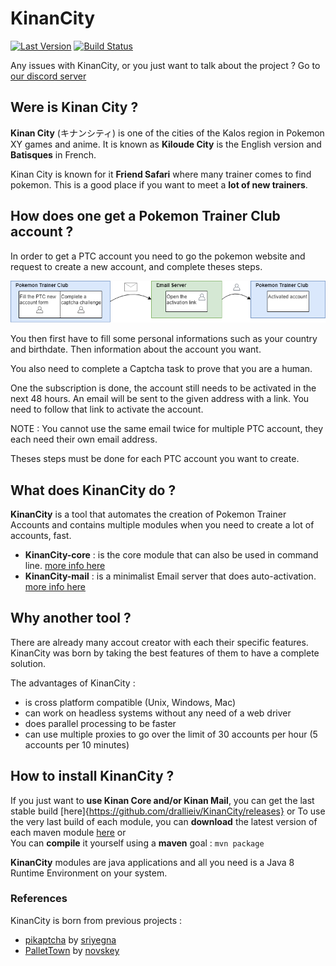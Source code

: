 # KinanCity

[![Last Version](https://img.shields.io/badge/version-1.0.0--Alpha1-brightgreen.svg)](https://github.com/drallieiv/KinanCity/releases/latest)
[![Build Status](https://travis-ci.org/drallieiv/KinanCity.svg?branch=master)](https://travis-ci.org/drallieiv/KinanCity)

Any issues with KinanCity, or you just want to talk about the project ? Go to [our discord server]( http://discord.gg/3jkb3zA)

## Were is Kinan City ?

**Kinan City** (キナンシティ) is one of the cities of the Kalos region in Pokemon XY games and anime.
It is known as **Kiloude City** is the English version and **Batisques** in French.

Kinan City is known for it **Friend Safari** where many trainer comes to find pokemon. This is a good place if you want to meet a **lot of new trainers**.

## How does one get a Pokemon Trainer Club account ?

In order to get a PTC account you need to go the pokemon website and request to create a new account, and complete theses steps.

![](docs/0_PTCsignup.png)

You then first have to fill some personal informations such as your country and birthdate. Then information about the account you want.

You also need to complete a Captcha task to prove that you are a human.

One the subscription is done, the account still needs to be activated in the next 48 hours. An email will be sent to the given address with a link. You need to follow that link to activate the account.

NOTE : You cannot use the same email twice for multiple PTC account, they each need their own email address.

Theses steps must be done for each PTC account you want to create.

## What does KinanCity do ?

**KinanCity** is a tool that automates the creation of Pokemon Trainer Accounts and contains multiple modules when you need to create a lot of accounts, fast.

- **KinanCity-core** : is the core module that can also be used in command line. [more info here](KinanCity-core/README.md)
- **KinanCity-mail** : is a minimalist Email server that does auto-activation. [more info here](KinanCity-mail/README.md)

## Why another tool ?

There are already many accout creator with each their specific features.  
KinanCity was born by taking the best features of them to have a complete solution.

The advantages of KinanCity :
* is cross platform compatible (Unix, Windows, Mac)
* can work on headless systems without any need of a web driver
* does parallel processing to be faster
* can use multiple proxies to go over the limit of 30 accounts per hour (5 accounts per 10 minutes)

## How to install KinanCity ?

If you just want to **use Kinan Core and/or Kinan Mail**, you can get the last stable build [here]{https://github.com/drallieiv/KinanCity/releases}
or
To use the very last build of each module, you can **download** the latest version of each maven module [here](https://github.com/drallieiv/KinanCity/packages)
or  
You can **compile** it yourself using a **maven** goal : `mvn package`  

**KinanCity** modules are java applications and all you need is a Java 8 Runtime Environment on your system.

### References

KinanCity is born from previous projects :

* [pikaptcha](https://github.com/sriyegna/Pikaptcha) by [sriyegna](https://github.com/sriyegna)
* [PalletTown](https://github.com/novskey/PalletTown) by [novskey](https://github.com/novskey)
